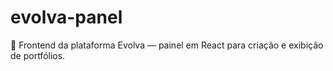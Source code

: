 # evolva-panel
🎨 Frontend da plataforma Evolva — painel em React para criação e exibição de portfólios.
